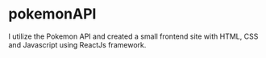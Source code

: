 # pokemonAPI
I utilize the Pokemon API and created a small frontend site with HTML, CSS and Javascript using ReactJs framework.
